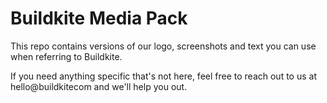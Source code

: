# Buildkite Media Pack

This repo contains versions of our logo, screenshots and text you can use when referring to Buildkite.

If you need anything specific that's not here, feel free to reach out to us at hello@buildkitecom and we'll help you out.
